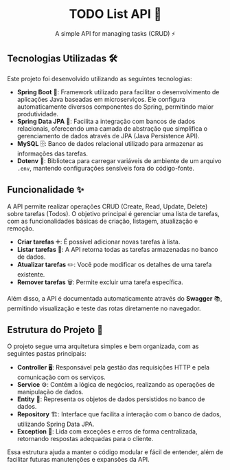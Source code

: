 <h1 align="center">
  TODO List API 📝
</h1>

<p align="center">
  A simple API for managing tasks (CRUD) ⚡
</p>

## Tecnologias Utilizadas 🛠️

Este projeto foi desenvolvido utilizando as seguintes tecnologias:

- **Spring Boot** 🚀: Framework utilizado para facilitar o desenvolvimento de aplicações Java baseadas em microserviços. Ele configura automaticamente diversos componentes do Spring, permitindo maior produtividade.
- **Spring Data JPA** 💾: Facilita a integração com bancos de dados relacionais, oferecendo uma camada de abstração que simplifica o gerenciamento de dados através de JPA (Java Persistence API).
- **MySQL** 🗄️: Banco de dados relacional utilizado para armazenar as informações das tarefas.
- **Dotenv** 🌱: Biblioteca para carregar variáveis de ambiente de um arquivo `.env`, mantendo configurações sensíveis fora do código-fonte.

## Funcionalidade ✨

A API permite realizar operações CRUD (Create, Read, Update, Delete) sobre tarefas (Todos). O objetivo principal é gerenciar uma lista de tarefas, com as funcionalidades básicas de criação, listagem, atualização e remoção.

- **Criar tarefas** ➕: É possível adicionar novas tarefas à lista.
- **Listar tarefas** 📜: A API retorna todas as tarefas armazenadas no banco de dados.
- **Atualizar tarefas** ✏️: Você pode modificar os detalhes de uma tarefa existente.
- **Remover tarefas** 🗑️: Permite excluir uma tarefa específica.

Além disso, a API é documentada automaticamente através do **Swagger** 📚, permitindo visualização e teste das rotas diretamente no navegador.

## Estrutura do Projeto 📁

O projeto segue uma arquitetura simples e bem organizada, com as seguintes pastas principais:

- **Controller** 🖥️: Responsável pela gestão das requisições HTTP e pela comunicação com os serviços.
- **Service** ⚙️: Contém a lógica de negócios, realizando as operações de manipulação de dados.
- **Entity** 🔐: Representa os objetos de dados persistidos no banco de dados.
- **Repository** 🏗️: Interface que facilita a interação com o banco de dados, utilizando Spring Data JPA.
- **Exception** 🚨: Lida com exceções e erros de forma centralizada, retornando respostas adequadas para o cliente.

Essa estrutura ajuda a manter o código modular e fácil de entender, além de facilitar futuras manutenções e expansões da API.

